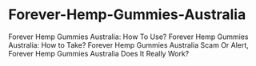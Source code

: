 # Forever-Hemp-Gummies-Australia
Forever Hemp Gummies Australia: How To Use? Forever Hemp Gummies Australia: How to Take? Forever Hemp Gummies Australia Scam Or Alert, Forever Hemp Gummies Australia Does It Really Work?
